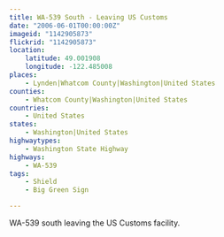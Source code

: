 ```yaml
---
title: WA-539 South - Leaving US Customs
date: "2006-06-01T00:00:00Z"
imageid: "1142905873"
flickrid: "1142905873"
location:
    latitude: 49.001908
    longitude: -122.485008
places:
    - Lynden|Whatcom County|Washington|United States
counties:
    - Whatcom County|Washington|United States
countries:
    - United States
states:
    - Washington|United States
highwaytypes:
    - Washington State Highway
highways:
    - WA-539
tags:
    - Shield
    - Big Green Sign

---
```

WA-539 south leaving the US Customs facility.